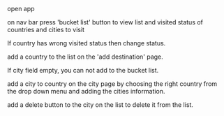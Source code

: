 open app 

on nav bar press 'bucket list' button to view list and visited status of countries and cities to visit

If country has wrong visited status then change status.

add a country to the list on the 'add destination' page.

If city field empty, you can not add to the bucket list.

add a city to country on the city page by choosing the right country from the drop down menu and adding the cities information.

add a delete button to the city on the list to delete it from the list. 



